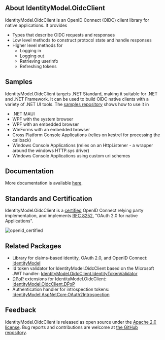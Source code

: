 ## About IdentityModel.OidcClient
IdentityModel.OidcClient is an OpenID Connect (OIDC) client library for native
applications. It provides
- Types that describe OIDC requests and responses
- Low level methods to construct protocol state and handle responses
- Higher level methods for 
   - Logging in
   - Logging out
   - Retrieving userinfo
   - Refreshing tokens

## Samples
IdentityModel.OidcClient targets .NET Standard, making it suitable for .NET and .NET
Framework. It can be used to build OIDC native clients with a variety of .NET UI tools.
The [samples repository](https://github.com/IdentityModel/IdentityModel.OidcClient.Samples)
shows how to use it in 
- .NET MAUI
- WPF with the system browser
- WPF with an embedded browser
- WinForms with an embedded browser
- Cross Platform Console Applications (relies on kestrel for processing the callback)
- Windows Console Applications (relies on an HttpListener - a wrapper around the windows HTTP.sys driver)
- Windows Console Applications using custom uri schemes

## Documentation 

More documentation is available
[here](https://identitymodel.readthedocs.io/en/latest/native/overview.html).


## Standards and Certification
IdentityModel.OidcClient is a [certified](http://openid.net/certification/) OpenID Connect
relying party implementation, and implements [RFC 8252](https://tools.ietf.org/html/rfc8252/),
"OAuth 2.0 for native Applications".

![openid_certified](https://cloud.githubusercontent.com/assets/1454075/7611268/4d19de32-f97b-11e4-895b-31b2455a7ca6.png)

## Related Packages

- Library for claims-based identity, OAuth 2.0, and OpenID Connect: [IdentityModel](https://www.nuget.org/packages/IdentityModel)
- Id token validator for IdentityModel.OidcClient based on the Microsoft JWT handler: [IdentityModel.OidcClient.IdentityTokenValidator](https://www.nuget.org/packages/IdentityModel.OidcClient.IdentityTokenValidator)
- [DPoP](https://datatracker.ietf.org/doc/html/rfc9449) extensions for IdentityModel.OidcClient: [IdentityModel.OidcClient.DPoP ](https://www.nuget.org/packages/IdentityModel.OidcClient.DPoP)
- Authentication handler for introspection tokens: [IdentityModel.AspNetCore.OAuth2Introspection](https://www.nuget.org/packages/IdentityModel.AspNetCore.OAuth2Introspection)

## Feedback

IdentityModel.OidcClient is released as open source under the 
[Apache 2.0 license](https://github.com/IdentityModel/IdentityModel.OidcClient/blob/main/LICENSE). 
Bug reports and contributions are welcome at 
[the GitHub repository](https://github.com/IdentityModel/IdentityModel.OidcClient).
